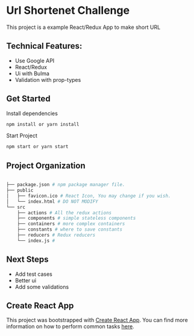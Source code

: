 # Url Shortenet Challenge

This project is a example React/Redux App to make short URL

## Technical Features:
* Use Google API
* React/Redux
* Ui with Bulma
* Validation with prop-types

## Get Started

Install dependencies
```bash
npm install or yarn install
```
Start Project
```bash
npm start or yarn start
```


## Project Organization

```bash

├── package.json # npm package manager file. 
├── public
│   ├── favicon.ico # React Icon, You may change if you wish.
│   └── index.html # DO NOT MODIFY
└── src
    ├── actions # All the redux actions
    ├── components # simple stateless components
    ├── containers # more complex containers
    ├── constants # where to save constants
    ├── reducers # Redux reducers
    └── index.js #
```
## Next Steps
* Add test cases
* Better ui
* Add some validations

## Create React App

This project was bootstrapped with [Create React App](https://github.com/facebookincubator/create-react-app). You can find more information on how to perform common tasks [here](https://github.com/facebookincubator/create-react-app/blob/master/packages/react-scripts/template/README.md).

